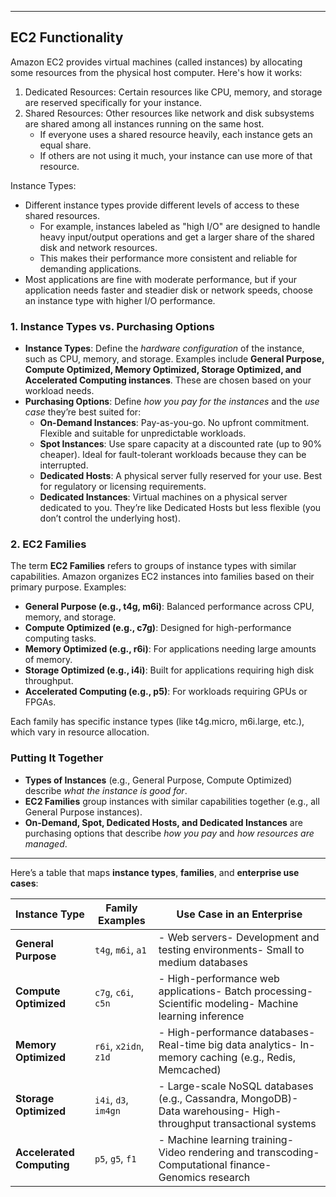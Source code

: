 ___

## **EC2 Functionality**

Amazon EC2 provides virtual machines (called instances) by allocating some resources from the physical host computer. Here's how it works:

1. Dedicated Resources: Certain resources like CPU, memory, and storage are reserved specifically for your instance.
2. Shared Resources: Other resources like network and disk subsystems are shared among all instances running on the same host.
	- If everyone uses a shared resource heavily, each instance gets an equal share.
	- If others are not using it much, your instance can use more of that resource.

Instance Types:

- Different instance types provide different levels of access to these shared resources.
	- For example, instances labeled as "high I/O" are designed to handle heavy input/output operations and get a larger share of the shared disk and network resources.
	- This makes their performance more consistent and reliable for demanding applications.
- Most applications are fine with moderate performance, but if your application needs faster and steadier disk or network speeds, choose an instance type with higher I/O performance.

### 1. **Instance Types vs. Purchasing Options**

- **Instance Types**: Define the _hardware configuration_ of the instance, such as CPU, memory, and storage. Examples include **General Purpose, Compute Optimized, Memory Optimized, Storage Optimized, and Accelerated Computing instances**. These are chosen based on your workload needs.
- **Purchasing Options**: Define _how you pay for the instances_ and the _use case_ they’re best suited for:
    - **On-Demand Instances**: Pay-as-you-go. No upfront commitment. Flexible and suitable for unpredictable workloads.
    - **Spot Instances**: Use spare capacity at a discounted rate (up to 90% cheaper). Ideal for fault-tolerant workloads because they can be interrupted.
    - **Dedicated Hosts**: A physical server fully reserved for your use. Best for regulatory or licensing requirements.
    - **Dedicated Instances**: Virtual machines on a physical server dedicated to you. They’re like Dedicated Hosts but less flexible (you don’t control the underlying host).

### 2. **EC2 Families**

The term **EC2 Families** refers to groups of instance types with similar capabilities. Amazon organizes EC2 instances into families based on their primary purpose. Examples:

- **General Purpose (e.g., t4g, m6i)**: Balanced performance across CPU, memory, and storage.
- **Compute Optimized (e.g., c7g)**: Designed for high-performance computing tasks.
- **Memory Optimized (e.g., r6i)**: For applications needing large amounts of memory.
- **Storage Optimized (e.g., i4i)**: Built for applications requiring high disk throughput.
- **Accelerated Computing (e.g., p5)**: For workloads requiring GPUs or FPGAs.

Each family has specific instance types (like t4g.micro, m6i.large, etc.), which vary in resource allocation.

### Putting It Together

- **Types of Instances** (e.g., General Purpose, Compute Optimized) describe _what the instance is good for_.
- **EC2 Families** group instances with similar capabilities together (e.g., all General Purpose instances).
- **On-Demand, Spot, Dedicated Hosts, and Dedicated Instances** are purchasing options that describe _how you pay_ and _how resources are managed_.

___

Here’s a table that maps **instance types**, **families**, and **enterprise use cases**:

|**Instance Type**|**Family Examples**|**Use Case in an Enterprise**|
|---|---|---|
|**General Purpose**|`t4g`, `m6i`, `a1`|- Web servers- Development and testing environments- Small to medium databases|
|**Compute Optimized**|`c7g`, `c6i`, `c5n`|- High-performance web applications- Batch processing- Scientific modeling- Machine learning inference|
|**Memory Optimized**|`r6i`, `x2idn`, `z1d`|- High-performance databases- Real-time big data analytics- In-memory caching (e.g., Redis, Memcached)|
|**Storage Optimized**|`i4i`, `d3`, `im4gn`|- Large-scale NoSQL databases (e.g., Cassandra, MongoDB)- Data warehousing- High-throughput transactional systems|
|**Accelerated Computing**|`p5`, `g5`, `f1`|- Machine learning training- Video rendering and transcoding- Computational finance- Genomics research|